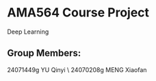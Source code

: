 # AMA564 Course Project
Deep Learning
## Group Members:
24071449g  YU Qinyi  \\
24070208g  MENG Xiaofan
